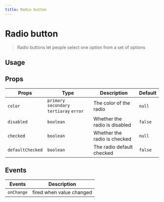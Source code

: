 ```yaml
---
title: Radio button
---
```


# Radio button

> Radio buttons let people select one option from a set of options

## Usage

<usage name="radio-button"></usage>

## Props

| Props            | Type                                      | Description                   | Default |
| ---------------- | ----------------------------------------- | ----------------------------- | ------- |
| `color`          | `primary` `secondary` `tertiaray` `error` | The color of the radio        | `null`  |
| `disabled`       | `boolean`                                 | Whether the radio is disabled | `false` |
| `checked`        | `boolean`                                 | Whether the radio is checked  | `null`  |
| `defaultChecked` | `boolean`                                 | The radio default checked     | `false` |

## Events

| Events     | Description              |
| ---------- | ------------------------ |
| `onChange` | fired when value changed |
